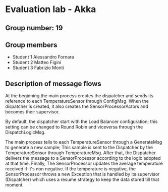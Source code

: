 # Evaluation lab - Akka

## Group number: 19

## Group members

- Student 1 Alessandro Fornara
- Student 2 Matteo Figini
- Student 3 Fabrizio Monti

## Description of message flows
At the beginning the main process creates the dispatcher and sends its reference
to each TemperatureSensor through ConfigMsg. When the dispatcher is created, it also creates
the SensorProcessorActors and becomes their supervisor.

By default, the dispatcher start with the Load Balancer configuration; this setting
can be changed to Round Robin and viceversa through the DispatchLogicMsg.

The main process tells to each TemperatureSensor through a GenerateMsg to generate
a new sample; This sample is sent to the Dispatcher by the TemperatureSensor
through TemperatureMsg. After that, the Dispatcher delivers the message to a 
SensorProcessor according to the logic adopted at that time. Finally,
The SensorProcessor updates the average temperature received if it's non negative.
If the temperature is negative, the SensorProcessor throws a new Exception that 
is handled by its supervisor (Dispatcher) which uses a resume strategy to keep the 
data stored till that moment.

